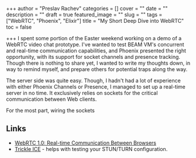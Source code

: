 +++
author = "Preslav Rachev"
categories = []
cover = ""
date = ""
description = ""
draft = true
featured_image = ""
slug = ""
tags = ["WebRTC", "Phoenix", "Elixir"]
title = "My Short Deep Dive into WebRTC"
toc = false

+++
I spent some portion of the Easter weekend working on a demo of a WebRTC video chat prototype. I've wanted to test BEAM VM's concurrent and real-time communication capabilities, and Phoenix presented the right opportunity, with its support for socket channels and presence tracking. Though there is nothing to share yet, I wanted to write my thoughts down, in way to remind myself, and prepare others for potential traps along the way.

The server side was quite easy. Though, I hadn't had a lot of experience with either Phoenix Channels or Presence, I managed to set up a real-time server in no time. It exclusively relies on sockets for the critical communication between Web clients.

For the most part, wiring the sockets 

## Links

* [WebRTC 1.0: Real-time Communication Between Browsers](https://w3c.github.io/webrtc-pc/)
* [Trickle ICE](https://webrtc.github.io/samples/src/content/peerconnection/trickle-ice/) - helps with testing your STUN/TURN configuration.